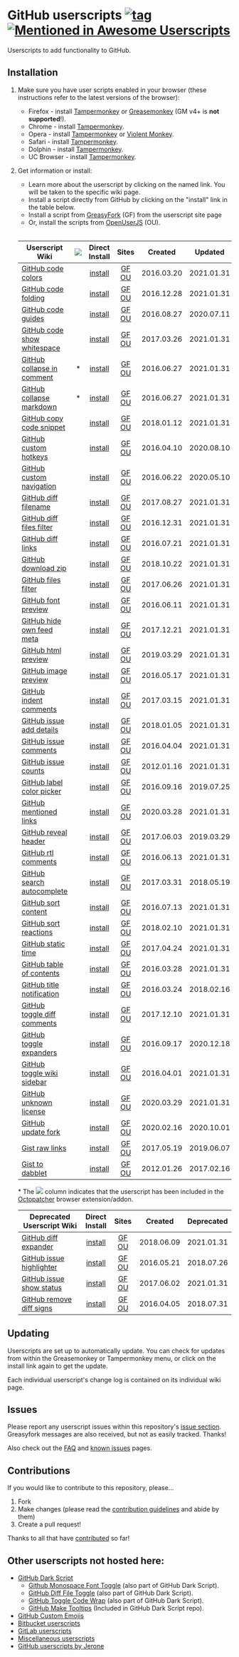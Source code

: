 # GitHub userscripts [![tag](https://img.shields.io/github/tag/Mottie/GitHub-userscripts.svg)](https://github.com/Mottie/GitHub-userscripts/tags) [![Mentioned in Awesome Userscripts](https://awesome.re/mentioned-badge.svg)](https://github.com/brunocvcunha/awesome-userscripts#readme)

Userscripts to add functionality to GitHub.

## Installation

1. Make sure you have user scripts enabled in your browser (these instructions refer to the latest versions of the browser):

	* Firefox - install [Tampermonkey](https://tampermonkey.net/?ext=dhdg&browser=firefox) or [Greasemonkey](https://addons.mozilla.org/en-US/firefox/addon/greasemonkey/) (GM v4+ is **not supported**!).
	* Chrome - install [Tampermonkey](https://tampermonkey.net/?ext=dhdg&browser=chrome).
	* Opera - install [Tampermonkey](https://tampermonkey.net/?ext=dhdg&browser=opera) or [Violent Monkey](https://addons.opera.com/en/extensions/details/violent-monkey/).
	* Safari - install [Tampermonkey](https://tampermonkey.net/?ext=dhdg&browser=safari).
	* Dolphin - install [Tampermonkey](https://tampermonkey.net/?ext=dhdg&browser=dolphin).
	* UC Browser - install [Tampermonkey](https://tampermonkey.net/?ext=dhdg&browser=ucweb).

2. Get information or install:
	* Learn more about the userscript by clicking on the named link. You will be taken to the specific wiki page.
	* Install a script directly from GitHub by clicking on the "install" link in the table below.
	* Install a script from [GreasyFork](https://greasyfork.org/en/users/24847-mottie) (GF) from the userscript site page
	* Or, install the scripts from [OpenUserJS](https://openuserjs.org/users/Mottie/scripts) (OU).<br><br>

	| Userscript Wiki                        | ![][ico] | Direct<br>Install | Sites                 | Created    | Updated    |
	|----------------------------------------|:---:|:------------------:|:-------------------------:|:----------:|:----------:|
	| [GitHub code colors][ccr-wiki]         |     | [install][ccr-raw] | [GF][ccr-gf] [OU][ccr-ou] | 2016.03.20 | 2021.01.31 |
	| [GitHub code folding][cfd-wiki]        |     | [install][cfd-raw] | [GF][cfd-gf] [OU][cfd-ou] | 2016.12.28 | 2021.01.31 |
	| [GitHub code guides][cgl-wiki]         |     | [install][cgl-raw] | [GF][cgl-gf] [OU][cgl-ou] | 2016.08.27 | 2020.07.11 |
	| [GitHub code show whitespace][csw-wiki]|     | [install][csw-raw] | [GF][csw-gf] [OU][csw-ou] | 2017.03.26 | 2021.01.31 |
	| [GitHub collapse in comment][cic-wiki] |  *  | [install][cic-raw] | [GF][cic-gf] [OU][cic-ou] | 2016.06.27 | 2021.01.31 |
	| [GitHub collapse markdown][cmd-wiki]   |  *  | [install][cmd-raw] | [GF][cmd-gf] [OU][cmd-ou] | 2016.06.27 | 2021.01.31 |
	| [GitHub copy code snippet][ccs-wiki]   |     | [install][ccs-raw] | [GF][ccs-gf] [OU][ccs-ou] | 2018.01.12 | 2021.01.31 |
	| [GitHub custom hotkeys][chk-wiki]      |     | [install][chk-raw] | [GF][chk-gf] [OU][chk-ou] | 2016.04.10 | 2020.08.10 |
	| [GitHub custom navigation][cnv-wiki]   |     | [install][cnv-raw] | [GF][cnv-gf] [OU][cnv-ou] | 2016.06.22 | 2020.05.10 |
	| [GitHub diff filename][dfn-wiki]       |     | [install][dfn-raw] | [GF][dfn-gf] [OU][dfn-ou] | 2017.08.27 | 2021.01.31 |
	| [GitHub diff files filter][dff-wiki]   |     | [install][dff-raw] | [GF][dff-gf] [OU][dff-ou] | 2016.12.31 | 2021.01.31 |
	| [GitHub diff links][dfl-wiki]          |     | [install][dfl-raw] | [GF][dfl-gf] [OU][dfl-ou] | 2016.07.21 | 2021.01.31 |
	| [GitHub download zip][dlz-wiki]        |     | [install][dlz-raw] | [GF][dlz-gf] [OU][dlz-ou] | 2018.10.22 | 2021.01.31 |
	| [GitHub files filter][gff-wiki]        |     | [install][gff-raw] | [GF][gff-gf] [OU][gff-ou] | 2017.06.26 | 2021.01.31 |
	| [GitHub font preview][fpv-wiki]        |     | [install][fpv-raw] | [GF][fpv-gf] [OU][fpv-ou] | 2016.06.11 | 2021.01.31 |
	| [GitHub hide own feed meta][hof-wiki]  |     | [install][hof-raw] | [GF][hof-gf] [OU][hof-ou] | 2017.12.21 | 2021.01.31 |
	| [GitHub html preview][ghp-wiki]        |     | [install][ghp-raw] | [GF][ghp-gf] [OU][ghp-ou] | 2019.03.29 | 2021.01.31 |
	| [GitHub image preview][ipv-wiki]       |     | [install][ipv-raw] | [GF][ipv-gf] [OU][ipv-ou] | 2016.05.17 | 2021.01.31 |
	| [GitHub indent comments][ioc-wiki]     |     | [install][ioc-raw] | [GF][ioc-gf] [OU][ioc-ou] | 2017.03.15 | 2021.01.31 |
	| [GitHub issue add details][iad-wiki]   |     | [install][iad-raw] | [GF][iad-gf] [OU][iad-ou] | 2018.01.05 | 2021.01.31 |
	| [GitHub issue comments][ic1-wiki]      |     | [install][ic1-raw] | [GF][ic1-gf] [OU][ic1-ou] | 2016.04.04 | 2021.01.31 |
	| [GitHub issue counts][ic2-wiki]        |     | [install][ic2-raw] | [GF][ic2-gf] [OU][ic2-ou] | 2012.01.16 | 2021.01.31 |
	| [GitHub label color picker][glc-wiki]  |     | [install][glc-raw] | [GF][glc-gf] [OU][glc-ou] | 2016.09.16 | 2019.07.25 |
	| [GitHub mentioned links][iml-wiki]     |     | [install][iml-raw] | [GF][iml-gf] [OU][iml-ou] | 2020.03.28 | 2021.01.31 |
	| [GitHub reveal header][rhd-wiki]       |     | [install][rhd-raw] | [GF][rhd-gf] [OU][rhd-ou] | 2017.06.03 | 2019.03.29 |
	| [GitHub rtl comments][rtl-wiki]        |     | [install][rtl-raw] | [GF][rtl-gf] [OU][rtl-ou] | 2016.06.13 | 2021.01.31 |
	| [GitHub search autocomplete][sac-wiki] |     | [install][sac-raw] | [GF][sac-gf] [OU][sac-ou] | 2017.03.31 | 2018.05.19 |
	| [GitHub sort content][srt-wiki]        |     | [install][srt-raw] | [GF][srt-gf] [OU][srt-ou] | 2016.07.13 | 2021.01.31 |
	| [GitHub sort reactions][gsr-wiki]      |     | [install][gsr-raw] | [GF][gsr-gf] [OU][gsr-ou] | 2018.02.10 | 2021.01.31 |
	| [GitHub static time][stt-wiki]         |     | [install][stt-raw] | [GF][stt-gf] [OU][stt-ou] | 2017.04.24 | 2021.01.31 |
	| [GitHub table of contents][toc-wiki]   |     | [install][toc-raw] | [GF][toc-gf] [OU][toc-ou] | 2016.03.28 | 2021.01.31 |
	| [GitHub title notification][tbn-wiki]  |     | [install][tbn-raw] | [GF][tbn-gf] [OU][tbn-ou] | 2016.03.24 | 2018.02.16 |
	| [GitHub toggle diff comments][tdc-wiki]|     | [install][tdc-raw] | [GF][tdc-gf] [OU][tdc-ou] | 2017.12.10 | 2021.01.31 |
	| [GitHub toggle expanders][tex-wiki]    |     | [install][tex-raw] | [GF][tex-gf] [OU][tex-ou] | 2016.09.17 | 2020.12.18 |
	| [GitHub toggle wiki sidebar][tws-wiki] |     | [install][tws-raw] | [GF][tws-gf] [OU][tws-ou] | 2016.04.01 | 2021.01.31 |
	| [GitHub unknown license][gul-wiki]     |     | [install][gul-raw] | [GF][gul-gf] [OU][gul-ou] | 2020.03.29 | 2021.01.31 |
	| [GitHub update fork][ufk-wiki]         |     | [install][ufk-raw] | [GF][ufk-gf] [OU][ufk-ou] | 2020.02.16 | 2020.10.01 |
	| [Gist raw links][grl-wiki]             |     | [install][grl-raw] | [GF][grl-gf] [OU][grl-ou] | 2017.05.19 | 2019.06.07 |
	| [Gist to dabblet][g2d-wiki]            |     | [install][g2d-raw] | [GF][g2d-gf] [OU][g2d-ou] | 2012.01.26 | 2017.02.16 |

	\* The ![][ico] column indicates that the userscript has been included in the [Octopatcher](https://github.com/Mottie/Octopatcher) browser extension/addon.


	| Deprecated Userscript Wiki             | Direct<br>Install  | Sites                     | Created    | Deprecated |
	|----------------------------------------|:------------------:|:-------------------------:|:----------:|:----------:|
	| [GitHub diff expander][dex-wiki]       | [install][dex-raw] | [GF][dex-gf] [OU][dex-ou] | 2018.06.09 | 2021.01.31 |
	| [GitHub issue highlighter][gih-wiki]   | [install][gih-raw] | [GF][gih-gf] [OU][gih-ou] | 2016.05.21 | 2018.07.26 |
	| [GitHub issue show status][iss-wiki]   | [install][iss-raw] | [GF][iss-gf] [OU][iss-ou] | 2017.06.02 | 2021.01.31 |
	| [GitHub remove diff signs][rds-wiki]   | [install][rds-raw] | [GF][rds-gf] [OU][rds-ou] | 2016.04.05 | 2018.07.31 |

[ccr-wiki]: https://github.com/Mottie/GitHub-userscripts/wiki/GitHub-code-colors
[ccs-wiki]: https://github.com/Mottie/GitHub-userscripts/wiki/GitHub-copy-code-snippet
[cfd-wiki]: https://github.com/Mottie/GitHub-userscripts/wiki/GitHub-code-folding
[cgl-wiki]: https://github.com/Mottie/GitHub-userscripts/wiki/GitHub-code-guides
[chk-wiki]: https://github.com/Mottie/GitHub-userscripts/wiki/GitHub-custom-hotkeys
[cic-wiki]: https://github.com/Mottie/GitHub-userscripts/wiki/GitHub-collapse-in-comment
[cmd-wiki]: https://github.com/Mottie/GitHub-userscripts/wiki/GitHub-collapse-markdown
[cnv-wiki]: https://github.com/Mottie/GitHub-userscripts/wiki/GitHub-custom-navigation
[csw-wiki]: https://github.com/Mottie/GitHub-userscripts/wiki/GitHub-code-show-whitespace
[dex-wiki]: https://github.com/Mottie/GitHub-userscripts/wiki/GitHub-diff-expander
[dff-wiki]: https://github.com/Mottie/GitHub-userscripts/wiki/GitHub-diff-files-filter
[dfl-wiki]: https://github.com/Mottie/GitHub-userscripts/wiki/GitHub-diff-links
[dfn-wiki]: https://github.com/Mottie/GitHub-userscripts/wiki/GitHub-diff-filename
[dlz-wiki]: https://github.com/Mottie/GitHub-userscripts/wiki/GitHub-download-zip
[fpv-wiki]: https://github.com/Mottie/GitHub-userscripts/wiki/GitHub-font-preview
[g2d-wiki]: https://github.com/Mottie/GitHub-userscripts/wiki/Gist-to-dabblet
[gff-wiki]: https://github.com/Mottie/GitHub-userscripts/wiki/GitHub-files-filter
[ghp-wiki]: https://github.com/Mottie/GitHub-userscripts/wiki/GitHub-html-preview
[gih-wiki]: https://github.com/Mottie/GitHub-userscripts/wiki/GitHub-issue-highlighter
[glc-wiki]: https://github.com/Mottie/GitHub-userscripts/wiki/GitHub-label-color-picker
[grl-wiki]: https://github.com/Mottie/GitHub-userscripts/wiki/Gist-raw-links
[gsr-wiki]: https://github.com/Mottie/GitHub-userscripts/wiki/GitHub-sort-reactions
[gul-wiki]: https://github.com/Mottie/GitHub-userscripts/wiki/GitHub-unknown-license
[hof-wiki]: https://github.com/Mottie/GitHub-userscripts/wiki/GitHub-hide-own-feed-meta
[iad-wiki]: https://github.com/Mottie/GitHub-userscripts/wiki/GitHub-issue-add-details
[ic1-wiki]: https://github.com/Mottie/GitHub-userscripts/wiki/GitHub-issue-comments
[ic2-wiki]: https://github.com/Mottie/GitHub-userscripts/wiki/GitHub-issue-counts
[iml-wiki]: https://github.com/Mottie/GitHub-userscripts/wiki/GitHub-mentioned-links
[ioc-wiki]: https://github.com/Mottie/GitHub-userscripts/wiki/GitHub-indent-comments
[ipv-wiki]: https://github.com/Mottie/GitHub-userscripts/wiki/GitHub-image-preview
[iss-wiki]: https://github.com/Mottie/GitHub-userscripts/wiki/GitHub-issue-show-status
[rds-wiki]: https://github.com/Mottie/GitHub-userscripts/wiki/GitHub-remove-diff-signs
[rhd-wiki]: https://github.com/Mottie/GitHub-userscripts/wiki/GitHub-reveal-header
[rtl-wiki]: https://github.com/Mottie/GitHub-userscripts/wiki/GitHub-rtl-comments
[sac-wiki]: https://github.com/Mottie/GitHub-userscripts/wiki/GitHub-search-autocomplete
[srt-wiki]: https://github.com/Mottie/GitHub-userscripts/wiki/GitHub-sort-content
[stt-wiki]: https://github.com/Mottie/GitHub-userscripts/wiki/GitHub-static-time
[tbn-wiki]: https://github.com/Mottie/GitHub-userscripts/wiki/GitHub-title-notification
[tdc-wiki]: https://github.com/Mottie/GitHub-userscripts/wiki/GitHub-toggle-diff-comments
[tex-wiki]: https://github.com/Mottie/GitHub-userscripts/wiki/GitHub-toggle-expanders
[toc-wiki]: https://github.com/Mottie/GitHub-userscripts/wiki/GitHub-table-of-contents
[tws-wiki]: https://github.com/Mottie/GitHub-userscripts/wiki/GitHub-toggle-wiki-sidebar
[ufk-wiki]: https://github.com/Mottie/GitHub-userscripts/wiki/GitHub-update-fork

[ccr-raw]: https://raw.githubusercontent.com/Mottie/GitHub-userscripts/master/github-code-colors.user.js
[ccs-raw]: https://raw.githubusercontent.com/Mottie/GitHub-userscripts/master/github-copy-code-snippet.user.js
[cfd-raw]: https://raw.githubusercontent.com/Mottie/GitHub-userscripts/master/github-code-folding.user.js
[cgl-raw]: https://raw.githubusercontent.com/Mottie/GitHub-userscripts/master/github-code-guides.user.js
[chk-raw]: https://raw.githubusercontent.com/Mottie/GitHub-userscripts/master/github-custom-hotkeys.user.js
[cic-raw]: https://raw.githubusercontent.com/Mottie/GitHub-userscripts/master/github-collapse-in-comment.user.js
[cmd-raw]: https://raw.githubusercontent.com/Mottie/GitHub-userscripts/master/github-collapse-markdown.user.js
[cnv-raw]: https://raw.githubusercontent.com/Mottie/GitHub-userscripts/master/github-custom-navigation.user.js
[csw-raw]: https://raw.githubusercontent.com/Mottie/GitHub-userscripts/master/github-code-show-whitespace.user.js
[dex-raw]: https://raw.githubusercontent.com/Mottie/GitHub-userscripts/master/github-diff-expander.user.js
[dff-raw]: https://raw.githubusercontent.com/Mottie/GitHub-userscripts/master/github-diff-files-filter.user.js
[dfl-raw]: https://raw.githubusercontent.com/Mottie/GitHub-userscripts/master/github-diff-links.user.js
[dfn-raw]: https://raw.githubusercontent.com/Mottie/GitHub-userscripts/master/github-diff-filename.user.js
[dlz-raw]: https://raw.githubusercontent.com/Mottie/GitHub-userscripts/master/github-download-zip.user.js
[fpv-raw]: https://raw.githubusercontent.com/Mottie/GitHub-userscripts/master/github-font-preview.user.js
[g2d-raw]: https://raw.githubusercontent.com/Mottie/GitHub-userscripts/master/gist-to-dabblet.user.js
[gff-raw]: https://raw.githubusercontent.com/Mottie/GitHub-userscripts/master/github-files-filter.user.js
[ghp-raw]: https://raw.githubusercontent.com/Mottie/GitHub-userscripts/master/github-html-preview.user.js
[gih-raw]: https://raw.githubusercontent.com/Mottie/GitHub-userscripts/master/github-issue-highlighter.user.js
[glc-raw]: https://raw.githubusercontent.com/Mottie/GitHub-userscripts/master/github-label-color-picker.user.js
[grl-raw]: https://raw.githubusercontent.com/Mottie/GitHub-userscripts/master/gist-raw-links.user.js
[gsr-raw]: https://raw.githubusercontent.com/Mottie/GitHub-userscripts/master/github-sort-reactions.user.js
[gul-raw]: https://raw.githubusercontent.com/Mottie/GitHub-userscripts/master/github-unknown-license.user.js
[hof-raw]: https://raw.githubusercontent.com/Mottie/GitHub-userscripts/master/github-hide-own-feed-meta.user.js
[iad-raw]: https://raw.githubusercontent.com/Mottie/GitHub-userscripts/master/github-issue-add-details.user.js
[ic1-raw]: https://raw.githubusercontent.com/Mottie/GitHub-userscripts/master/github-issue-comments.user.js
[ic2-raw]: https://raw.githubusercontent.com/Mottie/GitHub-userscripts/master/github-issue-counts.user.js
[iml-raw]: https://raw.githubusercontent.com/Mottie/GitHub-userscripts/master/github-mentioned-links.user.js
[ioc-raw]: https://raw.githubusercontent.com/Mottie/GitHub-userscripts/master/github-indent-comments.user.js
[ipv-raw]: https://raw.githubusercontent.com/Mottie/GitHub-userscripts/master/github-image-preview.user.js
[iss-raw]: https://raw.githubusercontent.com/Mottie/GitHub-userscripts/master/github-issue-show-status.user.js
[rds-raw]: https://raw.githubusercontent.com/Mottie/GitHub-userscripts/master/github-remove-diff-signs.user.js
[rhd-raw]: https://raw.githubusercontent.com/Mottie/GitHub-userscripts/master/github-reveal-header.user.js
[rtl-raw]: https://raw.githubusercontent.com/Mottie/GitHub-userscripts/master/github-rtl-comments.user.js
[sac-raw]: https://raw.githubusercontent.com/Mottie/GitHub-userscripts/master/github-search-autocomplete.user.js
[srt-raw]: https://raw.githubusercontent.com/Mottie/GitHub-userscripts/master/github-sort-content.user.js
[stt-raw]: https://raw.githubusercontent.com/Mottie/GitHub-userscripts/master/github-static-time.user.js
[tbn-raw]: https://raw.githubusercontent.com/Mottie/GitHub-userscripts/master/github-title-notification.user.js
[tdc-raw]: https://raw.githubusercontent.com/Mottie/GitHub-userscripts/master/github-toggle-diff-comments.user.js
[tex-raw]: https://raw.githubusercontent.com/Mottie/GitHub-userscripts/master/github-toggle-expanders.user.js
[toc-raw]: https://raw.githubusercontent.com/Mottie/GitHub-userscripts/master/github-toc.user.js
[tws-raw]: https://raw.githubusercontent.com/Mottie/GitHub-userscripts/master/github-toggle-wiki-sidebar.user.js
[ufk-raw]: https://raw.githubusercontent.com/Mottie/GitHub-userscripts/master/github-update-fork.user.js

[ccr-gf]: https://greasyfork.org/en/scripts/18141-github-code-colors
[ccs-gf]: https://greasyfork.org/en/scripts/37307-github-copy-code-snippet
[cfd-gf]: https://greasyfork.org/en/scripts/26109-github-code-folding
[cgl-gf]: https://greasyfork.org/en/scripts/22674-github-code-guides
[chk-gf]: https://greasyfork.org/en/scripts/18675-github-custom-hotkeys
[cic-gf]: https://greasyfork.org/en/scripts/20973-github-collapse-in-comment
[cmd-gf]: https://greasyfork.org/en/scripts/20974-github-collapse-markdown
[cnv-gf]: https://greasyfork.org/en/scripts/20830-github-custom-navigation
[csw-gf]: https://greasyfork.org/en/scripts/28454-github-code-show-whitespace
[dex-gf]: https://greasyfork.org/en/scripts/369373-github-diff-expander
[dff-gf]: https://greasyfork.org/en/scripts/26191-github-diff-files-filter
[dfl-gf]: https://greasyfork.org/en/scripts/21559-github-diff-links
[dfn-gf]: https://greasyfork.org/en/scripts/32634-github-diff-filename
[dlz-gf]: https://greasyfork.org/en/scripts/373514-github-download-zip
[fpv-gf]: https://greasyfork.org/en/scripts/20479-github-font-preview
[g2d-gf]: https://greasyfork.org/en/scripts/18254-gist-to-dabblet
[gff-gf]: https://greasyfork.org/en/scripts/30940-github-files-filter
[ghp-gf]: https://greasyfork.org/en/scripts/381133-github-html-preview
[gih-gf]: https://greasyfork.org/en/scripts/19867-github-issue-highlighter
[glc-gf]: https://greasyfork.org/en/scripts/23270-github-label-color-picker
[grl-gf]: https://greasyfork.org/en/scripts/29888-gist-raw-links
[gsr-gf]: https://greasyfork.org/en/scripts/38354-github-sort-reactions
[gul-gf]: https://greasyfork.org/en/scripts/398945-github-unknown-license
[hof-gf]: https://greasyfork.org/en/scripts/36598-github-hide-own-feed-meta
[iad-gf]: https://greasyfork.org/en/scripts/37056-github-issue-add-details
[ic1-gf]: https://greasyfork.org/en/scripts/18503-github-toggle-issue-comments
[ic2-gf]: https://greasyfork.org/en/scripts/15560-github-show-repo-issues
[iml-gf]: https://greasyfork.org/en/scripts/398907-github-mentioned-links
[ioc-gf]: https://greasyfork.org/en/scripts/28176-github-indent-comment-blocks
[ipv-gf]: https://greasyfork.org/en/scripts/19773-github-image-preview
[iss-gf]: https://greasyfork.org/en/scripts/30268-github-issue-show-status
[rds-gf]: https://greasyfork.org/en/scripts/18520-github-remove-diff-signs
[rhd-gf]: https://greasyfork.org/en/scripts/30308-github-reveal-header
[rtl-gf]: https://greasyfork.org/en/scripts/20542-github-rtl-comment-blocks
[sac-gf]: https://greasyfork.org/en/scripts/28592-github-search-autocomplete
[srt-gf]: https://greasyfork.org/en/scripts/21373-github-sort-content
[stt-gf]: https://greasyfork.org/en/scripts/29239-github-static-time
[tbn-gf]: https://greasyfork.org/en/scripts/18253-github-title-notification
[tdc-gf]: https://greasyfork.org/en/scripts/36237-github-toggle-diff-comments
[tex-gf]: https://greasyfork.org/en/scripts/23303-github-toggle-expanders
[toc-gf]: https://greasyfork.org/en/scripts/18344-github-toc
[tws-gf]: https://greasyfork.org/en/scripts/18433-github-toggle-wiki-sidebar
[ufk-gf]: https://greasyfork.org/en/scripts/398272-github-update-fork

[ccr-ou]: https://openuserjs.org/scripts/Mottie/GitHub_Code_Colors
[ccs-ou]: https://openuserjs.org/scripts/Mottie/GitHub_Copy_Code_Snippet
[cfd-ou]: https://openuserjs.org/scripts/Mottie/GitHub_Code_Folding
[cgl-ou]: https://openuserjs.org/scripts/Mottie/GitHub_Code_Guides
[chk-ou]: https://openuserjs.org/scripts/Mottie/GitHub_Custom_Hotkeys
[cic-ou]: https://openuserjs.org/scripts/Mottie/GitHub_Collapse_In_Comment
[cmd-ou]: https://openuserjs.org/scripts/Mottie/GitHub_Collapse_Markdown
[cnv-ou]: https://openuserjs.org/scripts/Mottie/GitHub_Custom_Navigation
[csw-ou]: https://openuserjs.org/scripts/Mottie/GitHub_Code_Show_Whitespace
[dex-ou]: https://openuserjs.org/scripts/Mottie/GitHub_Diff_Expander
[dff-ou]: https://openuserjs.org/scripts/Mottie/GitHub_Diff_Files_Filter
[dfl-ou]: https://openuserjs.org/scripts/Mottie/GitHub_Diff_Links
[dfn-ou]: https://openuserjs.org/scripts/Mottie/GitHub_Diff_Filename
[dlz-ou]: https://openuserjs.org/scripts/Mottie/GitHub_Download_ZIP
[fpv-ou]: https://openuserjs.org/scripts/Mottie/GitHub_Font_Preview
[g2d-ou]: https://openuserjs.org/scripts/Mottie/Gist_to_dabblet
[gff-ou]: https://openuserjs.org/scripts/Mottie/GitHub_Files_Filter
[ghp-ou]: https://openuserjs.org/scripts/Mottie/GitHub_HTML_Preview
[gih-ou]: https://openuserjs.org/scripts/Mottie/GitHub_Issue_Highlighter
[glc-ou]: https://openuserjs.org/scripts/Mottie/GitHub_Label_Color_Picker
[grl-ou]: https://openuserjs.org/scripts/Mottie/Gist_Raw_Links
[gsr-ou]: https://openuserjs.org/scripts/Mottie/GitHub_Sort_Reactions
[gul-ou]: https://openuserjs.org/scripts/Mottie/GitHub_unknown_license
[hof-ou]: https://openuserjs.org/scripts/Mottie/GitHub_Hide_Own_Feed_Meta
[iad-ou]: https://openuserjs.org/scripts/Mottie/GitHub_Issue_Add_Details
[ic1-ou]: https://openuserjs.org/scripts/Mottie/GitHub_Issue_Comments
[ic2-ou]: https://openuserjs.org/scripts/Mottie/GitHub_Show_Repo_Issues
[iml-ou]: https://openuserjs.org/scripts/Mottie/GitHub_Mentioned_Links
[ioc-ou]: https://openuserjs.org/scripts/Mottie/GitHub_Indent_Comment_Blocks
[ipv-ou]: https://openuserjs.org/scripts/Mottie/GitHub_Image_Preview
[iss-ou]: https://openuserjs.org/scripts/Mottie/GitHub_Issue_Show_Status
[rds-ou]: https://openuserjs.org/scripts/Mottie/GitHub_Remove_Diff_Signs
[rhd-ou]: https://openuserjs.org/scripts/Mottie/GitHub_Reveal_Header
[rtl-ou]: https://openuserjs.org/scripts/Mottie/GitHub_RTL_Comment_Blocks
[sac-ou]: https://openuserjs.org/scripts/Mottie/GitHub_Search_Autocomplete
[srt-ou]: https://openuserjs.org/scripts/Mottie/GitHub_Sort_Content
[stt-ou]: https://openuserjs.org/scripts/Mottie/GitHub_Static_Time
[tbn-ou]: https://openuserjs.org/scripts/Mottie/GitHub_Title_Notification
[tdc-ou]: https://openuserjs.org/scripts/Mottie/GitHub_Toggle_Diff_Comments
[tex-ou]: https://openuserjs.org/scripts/Mottie/GitHub_Toggle_Expanders
[toc-ou]: https://openuserjs.org/scripts/Mottie/GitHub_Table_of_Contents
[tws-ou]: https://openuserjs.org/scripts/Mottie/GitHub_Toggle_Wiki_Sidebar
[ufk-ou]: https://openuserjs.org/scripts/Mottie/GitHub_Update_Fork

[ico]: https://raw.githubusercontent.com/Mottie/Octopatcher/master/src/images/icon16.png

## Updating

Userscripts are set up to automatically update. You can check for updates from within the Greasemonkey or Tampermonkey menu, or click on the install link again to get the update.

Each individual userscript's change log is contained on its individual wiki page.

## Issues

Please report any userscript issues within this repository's [issue section](https://github.com/Mottie/GitHub-userscripts/issues). Greasyfork messages are also received, but not as easily tracked. Thanks!

Also check out the [FAQ](https://github.com/Mottie/GitHub-userscripts/wiki/FAQ) and [known issues](https://github.com/Mottie/GitHub-userscripts/wiki/Known-issues) pages.

## Contributions

If you would like to contribute to this repository, please...

1. Fork
2. Make changes (please read the [contribution guidelines](./CONTRIBUTING.md) and abide by them)
3. Create a pull request!

Thanks to all that have [contributed](./AUTHORS) so far!

## Other userscripts not hosted here:

* [GitHub Dark Script](https://github.com/StylishThemes/GitHub-Dark-Script)
	* [Github Monospace Font Toggle](https://greasyfork.org/en/scripts/18787-github-monospace-font-toggle) (also part of GitHub Dark Script).
	* [GitHub Diff File Toggle](https://greasyfork.org/en/scripts/18788-github-diff-file-toggle) (also part of GitHub Dark Script).
	* [GitHub Toggle Code Wrap](https://greasyfork.org/en/scripts/18789-github-toggle-code-wrap) (also part of GitHub Dark Script).
	* [GitHub Make Tooltips](https://greasyfork.org/en/scripts/22194) (Included in GitHub Dark Script repo).
* [GitHub Custom Emojis](https://github.com/StylishThemes/GitHub-Custom-Emojis)
* [Bitbucket userscripts](https://bitbucket.org/mottie/bitbucket-userscripts)
* [GitLab userscripts](https://gitlab.com/Mottie/GitLab-userscripts)
* [Miscellaneous userscripts](https://github.com/Mottie/Misc-userscripts)
* [GitHub userscripts by Jerone](https://github.com/jerone/UserScripts#github)
